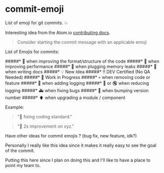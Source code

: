 commit-emoji
============

List of emoji for git commits. :boom:


Interesting idea from the Atom.io [contributing docs](http://atom.io/docs/v0.62.0/contributing).

> Consider starting the commit message with an applicable emoji

List of Emojis for commits:

#####* :lipstick: when improving the format/structure of the code
#####* :racehorse: when improving performance
#####* :non-potable_water: when plugging memory leaks
#####* :memo: when writing docs
#####* :bulb: New Idea
#####* :bangbang: DEV Certified (No QA Needed)
#####* :construction: Work in Progress
#####* :skull: when removing code or feature
#####* :flashlight: when adding logging
#####* :speak_no_evil: or :mute: when reducing logging
#####* :ambulance: when fixing bugs
#####* :checkered_flag: when bumping version number
#####* :arrow_up: when upgrading a module / component

Example:

> ":lipstick: fixing coding standard."

> ":racehorse: 2s improvement on xyz."


Have other ideas for commit emojis ? (bug fix, new feature, idk?)

Personally I really like this idea since it makes it really easy to see the goal of the commit.

Putting this here since I plan on doing this and I'll like to have a place to point my team to.
